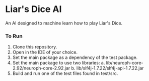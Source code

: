 # Liar's Dice AI
An AI designed to machine learn how to play Liar's Dice.

### To Run
1. Clone this repository.
2. Open in the IDE of your choice.
3. Set the main package as a dependency of the test package.
4. Set the main package to use two libraries:
   a. lib/neuroph-core-2.92/neuroph-core-2.92.jar
   b. lib/slf4j-1.7.22/slf4j-api-1.7.22.jar
5. Build and run one of the test files found in test/src.
